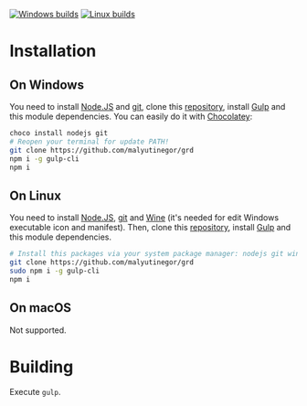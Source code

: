 [![Windows builds](https://img.shields.io/appveyor/ci/egorcod/grd.svg?style=flat-square)](https://ci.appveyor.com/project/egorcod/grd) [![Linux builds](https://img.shields.io/travis/malyutinegor/grd.svg?style=flat-square)](https://travis-ci.org/malyutinegor/grd) 

# Installation

## On Windows
You need to install [Node.JS] and [git], clone this [repository], install [Gulp] and this module dependencies.
You can easily do it with [Chocolatey]: 
```bash
choco install nodejs git
# Reopen your terminal for update PATH!
git clone https://github.com/malyutinegor/grd
npm i -g gulp-cli
npm i
```

## On Linux
You need to install [Node.JS], [git] and [Wine] (it\'s needed for edit Windows executable icon and manifest).
Then, clone this [repository], install [Gulp] and this module dependencies.
```bash
# Install this packages via your system package manager: nodejs git wine
git clone https://github.com/malyutinegor/grd
sudo npm i -g gulp-cli
npm i
```

## On macOS
Not supported.

# Building
Execute `gulp`.

[Wine]: https://winehq.org/
[git]: https://git-scm.com/
[repository]: https://github.com/malyutinegor/grd
[Node.JS]: https://nodejs.org/
[Gulp]: https://gulpjs.com/
[Chocolatey]: https://chocolatey.org/